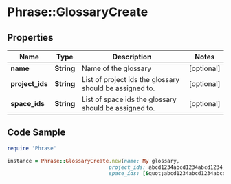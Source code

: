 # Phrase::GlossaryCreate

## Properties

Name | Type | Description | Notes
------------ | ------------- | ------------- | -------------
**name** | **String** | Name of the glossary | [optional] 
**project_ids** | **String** | List of project ids the glossary should be assigned to. | [optional] 
**space_ids** | **String** | List of space ids the glossary should be assigned to. | [optional] 

## Code Sample

```ruby
require 'Phrase'

instance = Phrase::GlossaryCreate.new(name: My glossary,
                                 project_ids: abcd1234abcd1234abcd1234,abcd1234abcd1234abcd1235,
                                 space_ids: [&quot;abcd1234abcd1234abcd1234&quot;,&quot;abcd1234abcd1234abcd1235&quot;])
```


